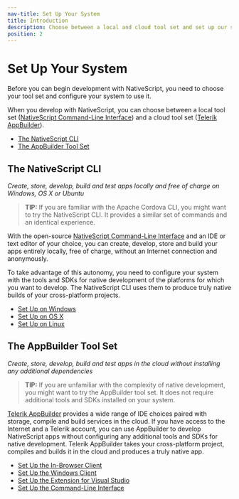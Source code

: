```yaml
---
nav-title: Set Up Your System
title: Introduction
description: Choose between a local and cloud tool set and set up our system to work with NativeScript.
position: 2
---
```


# Set Up Your System

Before you can begin development with NativeScript, you need to choose your tool set and configure your system to use it.

When you develop with NativeScript, you can choose between a local tool set ([NativeScript Command-Line Interface][NativeScript CLI]) and a cloud tool set ([Telerik AppBuilder][AppBuilder]).

* [The NativeScript CLI](#the-nativescript-cli)
* [The AppBuilder Tool Set](#the-appbuilder-toolset)

## The NativeScript CLI

*Create, store, develop, build and test apps locally and free of charge on Windows, OS X or Ubuntu*

> **TIP:** If you are familiar with the Apache Cordova CLI, you might want to try the NativeScript CLI. It provides a similar set of commands and an identical experience.

With the open-source [NativeScript Command-Line Interface][NativeScript CLI] and an IDE or text editor of your choice, you can create, develop, store and build your apps entirely locally, free of charge, without an Internet connection and anonymously.

To take advantage of this autonomy, you need to configure your system with the tools and SDKs for native development of the platforms for which you want to develop. The NativeScript CLI uses them to produce truly native builds of your cross-platform projects.

* [Set Up on Windows](ns-cli-setup/ns-setup-win.md)
* [Set Up on OS X](ns-cli-setup/ns-setup-os-x.md)
* [Set Up on Linux](ns-cli-setup/ns-setup-linux.md)

## The AppBuilder Tool Set

*Create, store, develop, build and test apps in the cloud without installing any additional dependencies*

> **TIP:** If you are unfamiliar with the complexity of native development, you might want to try the AppBuilder tool set. It does not require additional tools and SDKs installed on your system.

[Telerik AppBuilder][AppBuilder] provides a wide range of IDE choices paired with storage, compile and build services in the cloud. If you have access to the Internet and a Telerik account, you can use AppBuilder to develop NativeScript apps without configuring any additional tools and SDKs for native development. Telerik AppBuilder takes your cross-platform  project, compiles and builds it in the cloud and produces a truly native app.

* [Set Up the In-Browser Client](ab-setup/ab-web-setup.md)
* [Set Up the Windows Client](ab-setup/ab-win-setup.md)
* [Set Up the Extension for Visual Studio](ab-setup/ab-vse-setup.md)
* [Set Up the Command-Line Interface](ab-setup/ab-cli-setup.md)

[NativeScript CLI]: https://www.npmjs.com/package/nativescript
[AppBuilder]: http://www.telerik.com/appbuilder
